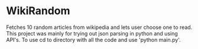 # WikiRandom
Fetches 10 random articles from wikipedia and lets user choose one to read.
This project was mainly for trying out json parsing in python and using API's.
To use cd to directory with all the code and use 'python main.py'.
